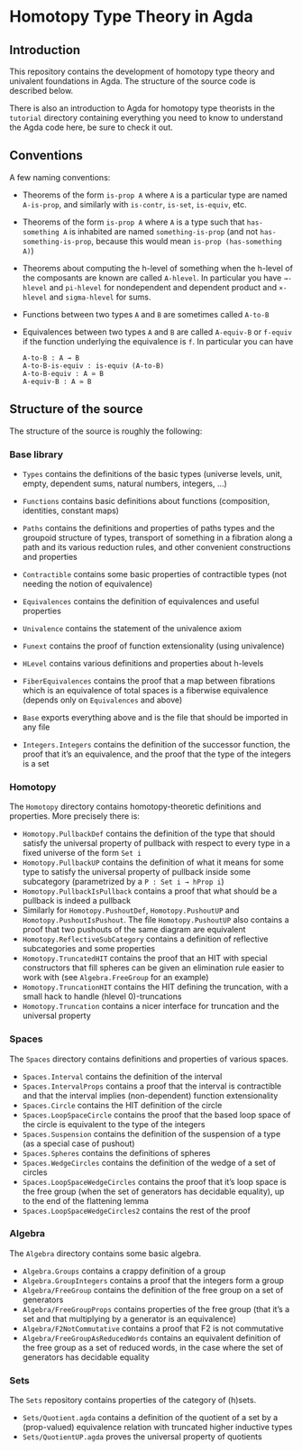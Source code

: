 Homotopy Type Theory in Agda
============================

Introduction
------------

This repository contains the development of homotopy type theory and univalent foundations in Agda.
The structure of the source code is described below.

There is also an introduction to Agda for homotopy type theorists in the `tutorial` directory
containing everything you need to know to understand the Agda code here, be sure to check it out.

Conventions
-----------

A few naming conventions:

- Theorems of the form `is-prop A` where `A` is a particular type are named `A-is-prop`, and
  similarly with `is-contr`, `is-set`, `is-equiv`, etc.
- Theorems of the form `is-prop A` where `A` is a type such that `has-something A` is inhabited are
  named `something-is-prop` (and not `has-something-is-prop`, because this would mean `is-prop
  (has-something A)`)
- Theorems about computing the h-level of something when the h-level of the composants are known are
  called `A-hlevel`. In particular you have `→-hlevel` and `pi-hlevel` for nondependent and
  dependent product and `×-hlevel` and `sigma-hlevel` for sums.
- Functions between two types `A` and `B` are sometimes called `A-to-B`
- Equivalences between two types `A` and `B` are called `A-equiv-B` or `f-equiv` if the function
  underlying the equivalence is `f`. In particular you can have

      A-to-B : A → B
      A-to-B-is-equiv : is-equiv (A-to-B)
      A-to-B-equiv : A ≃ B
      A-equiv-B : A ≃ B

Structure of the source
-----------------------

The structure of the source is roughly the following:

### Base library

- `Types` contains the definitions of the basic types (universe levels, unit, empty, dependent sums,
  natural numbers, integers, …)
- `Functions` contains basic definitions about functions (composition, identities, constant maps)
- `Paths` contains the definitions and properties of paths types and the groupoid structure of
  types, transport of something in a fibration along a path and its various reduction rules, and
  other convenient constructions and properties
- `Contractible` contains some basic properties of contractible types (not needing the notion of
  equivalence)
- `Equivalences` contains the definition of equivalences and useful properties
- `Univalence` contains the statement of the univalence axiom
- `Funext` contains the proof of function extensionality (using univalence)
- `HLevel` contains various definitions and properties about h-levels
- `FiberEquivalences` contains the proof that a map between fibrations which is an equivalence of
  total spaces is a fiberwise equivalence (depends only on `Equivalences` and above)
- `Base` exports everything above and is the file that should be imported in any file

- `Integers.Integers` contains the definition of the successor function, the proof that it’s an
  equivalence, and the proof that the type of the integers is a set

### Homotopy

The `Homotopy` directory contains homotopy-theoretic definitions and properties. More precisely
there is:

- `Homotopy.PullbackDef` contains the definition of the type that should satisfy the universal
  property of pullback with respect to every type in a fixed universe of the form `Set i`
- `Homotopy.PullbackUP` contains the definition of what it means for some type to satisfy the
  universal property of pullback inside some subcategory (parametrized by a `P : Set i → hProp i`)
- `Homotopy.PullbackIsPullback` contains a proof that what should be a pullback is indeed a
  pullback
- Similarly for `Homotopy.PushoutDef`, `Homotopy.PushoutUP` and
  `Homotopy.PushoutIsPushout`. The file `Homotopy.PushoutUP` also contains a proof that
  two pushouts of the same diagram are equivalent
- `Homotopy.ReflectiveSubCategory` contains a definition of reflective subcategories and some
  properties
- `Homotopy.TruncatedHIT` contains the proof that an HIT with special constructors that fill
  spheres can be given an elimination rule easier to work with (see `Algebra.FreeGroup` for an
  example)
- `Homotopy.TruncationHIT` contains the HIT defining the truncation, with a small hack to handle
  (hlevel 0)-truncations
- `Homotopy.Truncation` contains a nicer interface for truncation and the universal property

### Spaces

The `Spaces` directory contains definitions and properties of various spaces.

- `Spaces.Interval` contains the definition of the interval
- `Spaces.IntervalProps` contains a proof that the interval is contractible and that the interval
  implies (non-dependent) function extensionality
- `Spaces.Circle` contains the HIT definition of the circle
- `Spaces.LoopSpaceCircle` contains the proof that the based loop space of the circle is equivalent
  to the type of the integers
- `Spaces.Suspension` contains the definition of the suspension of a type (as a special case of
  pushout)
- `Spaces.Spheres` contains the definitions of spheres
- `Spaces.WedgeCircles` contains the definition of the wedge of a set of circles
- `Spaces.LoopSpaceWedgeCircles` contains the proof that it’s loop space is the free group
  (when the set of generators has decidable equality), up to the end of the flattening lemma
- `Spaces.LoopSpaceWedgeCircles2` contains the rest of the proof

### Algebra

The `Algebra` directory contains some basic algebra.

- `Algebra.Groups` contains a crappy definition of a group
- `Algebra.GroupIntegers` contains a proof that the integers form a group
- `Algebra/FreeGroup` contains the definition of the free group on a set of generators
- `Algebra/FreeGroupProps` contains properties of the free group (that it’s a set and that
  multiplying by a generator is an equivalence)
- `Algebra/F2NotCommutative` contains a proof that F2 is not commutative
- `Algebra/FreeGroupAsReducedWords` contains an equivalent definition of the free group as a set
  of reduced words, in the case where the set of generators has decidable equality

### Sets

The `Sets` repository contains properties of the category of (h)sets.

- `Sets/Quotient.agda` contains a definition of the quotient of a set by a (prop-valued)
  equivalence relation with truncated higher inductive types
- `Sets/QuotientUP.agda` proves the universal property of quotients